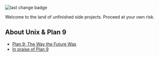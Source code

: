 ![last change badge](https://img.shields.io/github/last-commit/EdoardoLaGreca/EdoardoLaGreca?label=last%20change)

Welcome to the land of unfinished side projects. Proceed at your own risk.

## About Unix & Plan 9

- [Plan 9: The Way the Future Was](http://www.catb.org/esr/writings/taoup/html/plan9.html)
- [In praise of Plan 9](https://drewdevault.com/2022/11/12/In-praise-of-Plan-9.html)
